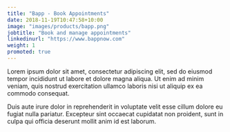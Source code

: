 ```yaml
---
title: "Bapp - Book Appointments"
date: 2018-11-19T10:47:58+10:00
image: "images/products/bapp.png"
jobtitle: "Book and manage appointments"
linkedinurl: "https://www.bappnow.com"
weight: 1
promoted: true
---
```


Lorem ipsum dolor sit amet, consectetur adipiscing elit, sed do eiusmod tempor incididunt ut labore et dolore magna aliqua. Ut enim ad minim veniam, quis nostrud exercitation ullamco laboris nisi ut aliquip ex ea commodo consequat.

Duis aute irure dolor in reprehenderit in voluptate velit esse cillum dolore eu fugiat nulla pariatur. Excepteur sint occaecat cupidatat non proident, sunt in culpa qui officia deserunt mollit anim id est laborum.
